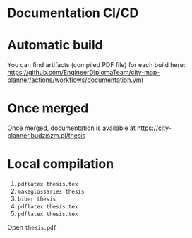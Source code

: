 # Documentation CI/CD
# Automatic build
You can find artifacts (compiled PDF file) for each build here: https://github.com/EngineerDiplomaTeam/city-map-planner/actions/workflows/documentation.yml

# Once merged
Once merged, documentation is available at https://city-planner.budziszm.pl/thesis

# Local compilation
1. `pdflatex thesis.tex`
2. `makeglossaries thesis`
3. `biber thesis`
4. `pdflatex thesis.tex`
5. `pdflatex thesis.tex`

Open `thesis.pdf`
